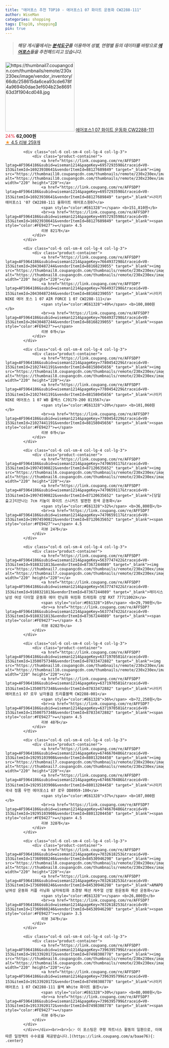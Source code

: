 ```yaml
---
title: "에어포스 추천 TOP10 - 에어포스1 07 화이트 운동화 CW2288-111"
author: WiseMan
categories: shopping
tags: [Top10, shopping]
pin: true
---
```


> ##### 해당 게시물에서는 [**분석도구**](https://itemscout.io/)를 이용하여 **성별**, **연령별** 등의 데이터를 바탕으로 [**에어포스**](https://link.coupang.com/a/baae76)들을 추천해드리고 있습니다.
<div class="container"><div class="row">
            <div class="col-6 col-sm-4 col-lg-4 col-lg-3">
                <div class="product-container">
                    <a href="https://link.coupang.com/re/AFFSDP?lptag=AF5964186&subid=wiseman1214&pageKey=6986118330&traceid=V0-153&itemId=16238168325&vendorItemId=87842204759" target="_blank"><img src="https://thumbnail7.coupangcdn.com/thumbnails/remote/230x230ex/image/vendor_inventory/66db/258615da6cea93cde678f4a9694b0dae3ef604b23e869163d3f1904cd048.jpg" alt="https://thumbnail7.coupangcdn.com/thumbnails/remote/230x230ex/image/vendor_inventory/66db/258615da6cea93cde678f4a9694b0dae3ef604b23e869163d3f1904cd048.jpg" width="220" height="220"></a>
                    <a href="https://link.coupang.com/re/AFFSDP?lptag=AF5964186&subid=wiseman1214&pageKey=6986118330&traceid=V0-153&itemId=16238168325&vendorItemId=87842204759" target="_blank">에어포스1 07 화이트 운동화 CW2288-111</a>
                    <span style="color:#E61328">24%</span> <b>62,000원</b>
                    <br><a href="https://link.coupang.com/re/AFFSDP?lptag=AF5964186&subid=wiseman1214&pageKey=6986118330&traceid=V0-153&itemId=16238168325&vendorItemId=87842204759" target="_blank"><span style="color:#FE9427">★</span> 4.5
                    리뷰 259개</a>
                </div>
            </div>
            
            <div class="col-6 col-sm-4 col-lg-4 col-lg-3">
                <div class="product-container">
                    <a href="https://link.coupang.com/re/AFFSDP?lptag=AF5964186&subid=wiseman1214&pageKey=6957293598&traceid=V0-153&itemId=16923938641&vendorItemId=88127689849" target="_blank"><img src="https://thumbnail10.coupangcdn.com/thumbnails/remote/230x230ex/image/vendor_inventory/4f7a/eebdc5600baef13fa90878ad509acfd85f9213e30fece483e4abb8dabd23.jpg" alt="https://thumbnail10.coupangcdn.com/thumbnails/remote/230x230ex/image/vendor_inventory/4f7a/eebdc5600baef13fa90878ad509acfd85f9213e30fece483e4abb8dabd23.jpg" width="220" height="220"></a>
                    <a href="https://link.coupang.com/re/AFFSDP?lptag=AF5964186&subid=wiseman1214&pageKey=6957293598&traceid=V0-153&itemId=16923938641&vendorItemId=88127689849" target="_blank">나이키 에어포스1 '07 CW2288-111 올화이트 에어포스원07</a>
                    <span style="color:#E61328"></span> <b>151,810원</b>
                    <br><a href="https://link.coupang.com/re/AFFSDP?lptag=AF5964186&subid=wiseman1214&pageKey=6957293598&traceid=V0-153&itemId=16923938641&vendorItemId=88127689849" target="_blank"><span style="color:#FE9427">★</span> 4.5
                    리뷰 821개</a>
                </div>
            </div>
            
            <div class="col-6 col-sm-4 col-lg-4 col-lg-3">
                <div class="product-container">
                    <a href="https://link.coupang.com/re/AFFSDP?lptag=AF5964186&subid=wiseman1214&pageKey=7664937298&traceid=V0-153&itemId=20430487244&vendorItemId=88168239055" target="_blank"><img src="https://thumbnail8.coupangcdn.com/thumbnails/remote/230x230ex/image/vendor_inventory/7faf/bc15d102e4b2463b96cb68b40d1685dde9b1ac5f596b63fcb8d3053ddd7c.jpg" alt="https://thumbnail8.coupangcdn.com/thumbnails/remote/230x230ex/image/vendor_inventory/7faf/bc15d102e4b2463b96cb68b40d1685dde9b1ac5f596b63fcb8d3053ddd7c.jpg" width="220" height="220"></a>
                    <a href="https://link.coupang.com/re/AFFSDP?lptag=AF5964186&subid=wiseman1214&pageKey=7664937298&traceid=V0-153&itemId=20430487244&vendorItemId=88168239055" target="_blank">나이키 NIKE 에어 포스 1 07 AIR FORCE 1 07 CW2288-111</a>
                    <span style="color:#E61328">49%</span> <b>100,800원</b>
                    <br><a href="https://link.coupang.com/re/AFFSDP?lptag=AF5964186&subid=wiseman1214&pageKey=7664937298&traceid=V0-153&itemId=20430487244&vendorItemId=88168239055" target="_blank"><span style="color:#FE9427">★</span> 
                    리뷰 0개</a>
                </div>
            </div>
            
            <div class="col-6 col-sm-4 col-lg-4 col-lg-3">
                <div class="product-container">
                    <a href="https://link.coupang.com/re/AFFSDP?lptag=AF5964186&subid=wiseman1214&pageKey=7780454229&traceid=V0-153&itemId=21027441191&vendorItemId=88158045656" target="_blank"><img src="https://thumbnail8.coupangcdn.com/thumbnails/remote/230x230ex/image/vendor_inventory/7e01/3b87d4fb1da489f2a07cb546ae3211956566b8841bfcd6625d4f295adfcc.png" alt="https://thumbnail8.coupangcdn.com/thumbnails/remote/230x230ex/image/vendor_inventory/7e01/3b87d4fb1da489f2a07cb546ae3211956566b8841bfcd6625d4f295adfcc.png" width="220" height="220"></a>
                    <a href="https://link.coupang.com/re/AFFSDP?lptag=AF5964186&subid=wiseman1214&pageKey=7780454229&traceid=V0-153&itemId=21027441191&vendorItemId=88158045656" target="_blank">나이키 NIKE 에어포스 1 07 WB 플랙스 CJ9179-200 813567</a>
                    <span style="color:#E61328">20%</span> <b>101,060원</b>
                    <br><a href="https://link.coupang.com/re/AFFSDP?lptag=AF5964186&subid=wiseman1214&pageKey=7780454229&traceid=V0-153&itemId=21027441191&vendorItemId=88158045656" target="_blank"><span style="color:#FE9427">★</span> 
                    리뷰 0개</a>
                </div>
            </div>
            
            <div class="col-6 col-sm-4 col-lg-4 col-lg-3">
                <div class="product-container">
                    <a href="https://link.coupang.com/re/AFFSDP?lptag=AF5964186&subid=wiseman1214&pageKey=7470659117&traceid=V0-153&itemId=19974590822&vendorItemId=87120635652" target="_blank"><img src="https://thumbnail6.coupangcdn.com/thumbnails/remote/230x230ex/image/vendor_inventory/a1ab/e0f9ea7360bedc9c144c1cd84f15ddfae92123de878ab0f46894af5cdbfc.JPG" alt="https://thumbnail6.coupangcdn.com/thumbnails/remote/230x230ex/image/vendor_inventory/a1ab/e0f9ea7360bedc9c144c1cd84f15ddfae92123de878ab0f46894af5cdbfc.JPG" width="220" height="220"></a>
                    <a href="https://link.coupang.com/re/AFFSDP?lptag=AF5964186&subid=wiseman1214&pageKey=7470659117&traceid=V0-153&itemId=19974590822&vendorItemId=87120635652" target="_blank">[당일출고]티안나는 7cm 키높이 화이트 스니커즈 발편한 흰색 운동화</a>
                    <span style="color:#E61328">32%</span> <b>36,800원</b>
                    <br><a href="https://link.coupang.com/re/AFFSDP?lptag=AF5964186&subid=wiseman1214&pageKey=7470659117&traceid=V0-153&itemId=19974590822&vendorItemId=87120635652" target="_blank"><span style="color:#FE9427">★</span> 4.5
                    리뷰 24개</a>
                </div>
            </div>
            
            <div class="col-6 col-sm-4 col-lg-4 col-lg-3">
                <div class="product-container">
                    <a href="https://link.coupang.com/re/AFFSDP?lptag=AF5964186&subid=wiseman1214&pageKey=5637747422&traceid=V0-153&itemId=9188321813&vendorItemId=87367244089" target="_blank"><img src="https://thumbnail7.coupangcdn.com/thumbnails/remote/230x230ex/image/vendor_inventory/a3ec/168aa113931283c7551574f9c5140cc21f857fc1ef16f1015a0c46b31533.jpg" alt="https://thumbnail7.coupangcdn.com/thumbnails/remote/230x230ex/image/vendor_inventory/a3ec/168aa113931283c7551574f9c5140cc21f857fc1ef16f1015a0c46b31533.jpg" width="220" height="220"></a>
                    <a href="https://link.coupang.com/re/AFFSDP?lptag=AF5964186&subid=wiseman1214&pageKey=5637747422&traceid=V0-153&itemId=9188321813&vendorItemId=87367244089" target="_blank">레이시스 남성 여성 다이얼 운동화 에어 런닝화 워킹화 트레킹화 신발 RXT 77711002X</a>
                    <span style="color:#E61328">16%</span> <b>29,790원</b>
                    <br><a href="https://link.coupang.com/re/AFFSDP?lptag=AF5964186&subid=wiseman1214&pageKey=5637747422&traceid=V0-153&itemId=9188321813&vendorItemId=87367244089" target="_blank"><span style="color:#FE9427">★</span> 4.5
                    리뷰 8282개</a>
                </div>
            </div>
            
            <div class="col-6 col-sm-4 col-lg-4 col-lg-3">
                <div class="product-container">
                    <a href="https://link.coupang.com/re/AFFSDP?lptag=AF5964186&subid=wiseman1214&pageKey=6371970581&traceid=V0-153&itemId=13500757348&vendorItemId=87833472882" target="_blank"><img src="https://thumbnail10.coupangcdn.com/thumbnails/remote/230x230ex/image/vendor_inventory/393b/6432f8c5a3fbe68db5ad0957ace432ca8abeda1371461f4255f4a9ab1d44.jpg" alt="https://thumbnail10.coupangcdn.com/thumbnails/remote/230x230ex/image/vendor_inventory/393b/6432f8c5a3fbe68db5ad0957ace432ca8abeda1371461f4255f4a9ab1d44.jpg" width="220" height="220"></a>
                    <a href="https://link.coupang.com/re/AFFSDP?lptag=AF5964186&subid=wiseman1214&pageKey=6371970581&traceid=V0-153&itemId=13500757348&vendorItemId=87833472882" target="_blank">나이키에어포스1 07 로우 남자올검 트리플블랙 CW2288-001</a>
                    <span style="color:#E61328">36%</span> <b>72,250원</b>
                    <br><a href="https://link.coupang.com/re/AFFSDP?lptag=AF5964186&subid=wiseman1214&pageKey=6371970581&traceid=V0-153&itemId=13500757348&vendorItemId=87833472882" target="_blank"><span style="color:#FE9427">★</span> 4.5
                    리뷰 48개</a>
                </div>
            </div>
            
            <div class="col-6 col-sm-4 col-lg-4 col-lg-3">
                <div class="product-container">
                    <a href="https://link.coupang.com/re/AFFSDP?lptag=AF5964186&subid=wiseman1214&pageKey=6746670486&traceid=V0-153&itemId=19295103908&vendorItemId=88013204458" target="_blank"><img src="https://thumbnail7.coupangcdn.com/thumbnails/remote/230x230ex/image/vendor_inventory/be4c/b4d9a49fbf978ca0c651fde0dbb23b0419c1d40c98c23e45eb17bd4a9531.jpg" alt="https://thumbnail7.coupangcdn.com/thumbnails/remote/230x230ex/image/vendor_inventory/be4c/b4d9a49fbf978ca0c651fde0dbb23b0419c1d40c98c23e45eb17bd4a9531.jpg" width="220" height="220"></a>
                    <a href="https://link.coupang.com/re/AFFSDP?lptag=AF5964186&subid=wiseman1214&pageKey=6746670486&traceid=V0-153&itemId=19295103908&vendorItemId=88013204458" target="_blank">나이키 국내 정품 우먼 에어포스1 07 로우 DD8959-100</a>
                    <span style="color:#E61328">37%</span> <b>107,000원</b>
                    <br><a href="https://link.coupang.com/re/AFFSDP?lptag=AF5964186&subid=wiseman1214&pageKey=6746670486&traceid=V0-153&itemId=19295103908&vendorItemId=88013204458" target="_blank"><span style="color:#FE9427">★</span> 4.5
                    리뷰 328개</a>
                </div>
            </div>
            
            <div class="col-6 col-sm-4 col-lg-4 col-lg-3">
                <div class="product-container">
                    <a href="https://link.coupang.com/re/AFFSDP?lptag=AF5964186&subid=wiseman1214&pageKey=7032618253&traceid=V0-153&itemId=17360988246&vendorItemId=84530946298" target="_blank"><img src="https://thumbnail8.coupangcdn.com/thumbnails/remote/230x230ex/image/vendor_inventory/9cb1/54b6d21d7730e3bbba1bbacbb3344a05dfd3c3fb4684c2e6ec855e4721d5.jpg" alt="https://thumbnail8.coupangcdn.com/thumbnails/remote/230x230ex/image/vendor_inventory/9cb1/54b6d21d7730e3bbba1bbacbb3344a05dfd3c3fb4684c2e6ec855e4721d5.jpg" width="220" height="220"></a>
                    <a href="https://link.coupang.com/re/AFFSDP?lptag=AF5964186&subid=wiseman1214&pageKey=7032618253&traceid=V0-153&itemId=17360988246&vendorItemId=84530946298" target="_blank">AMAPO남여성 운동화 커플 러닝화 남자워킹화 초경량 패션 캐주얼 신발 흰운동화 패션 운동화</a>
                    <span style="color:#E61328"></span> <b>26,800원</b>
                    <br><a href="https://link.coupang.com/re/AFFSDP?lptag=AF5964186&subid=wiseman1214&pageKey=7032618253&traceid=V0-153&itemId=17360988246&vendorItemId=84530946298" target="_blank"><span style="color:#FE9427">★</span> 3.5
                    리뷰 34개</a>
                </div>
            </div>
            
            <div class="col-6 col-sm-4 col-lg-4 col-lg-3">
                <div class="product-container">
                    <a href="https://link.coupang.com/re/AFFSDP?lptag=AF5964186&subid=wiseman1214&pageKey=7396395799&traceid=V0-153&itemId=19133920172&vendorItemId=87498308778" target="_blank"><img src="https://thumbnail6.coupangcdn.com/thumbnails/remote/230x230ex/image/vendor_inventory/f257/2eaea97f8337c7bae512fac31dc8a2f6f05849b764c18d753c06e78b88f5.jpg" alt="https://thumbnail6.coupangcdn.com/thumbnails/remote/230x230ex/image/vendor_inventory/f257/2eaea97f8337c7bae512fac31dc8a2f6f05849b764c18d753c06e78b88f5.jpg" width="220" height="220"></a>
                    <a href="https://link.coupang.com/re/AFFSDP?lptag=AF5964186&subid=wiseman1214&pageKey=7396395799&traceid=V0-153&itemId=19133920172&vendorItemId=87498308778" target="_blank">나이키 에어포스 1 07 CW2288-111 올백 White 화이트 올흰</a>
                    <span style="color:#E61328">30%</span> <b>80,000원</b>
                    <br><a href="https://link.coupang.com/re/AFFSDP?lptag=AF5964186&subid=wiseman1214&pageKey=7396395799&traceid=V0-153&itemId=19133920172&vendorItemId=87498308778" target="_blank"><span style="color:#FE9427">★</span> 
                    리뷰 0개</a>
                </div>
            </div>
            </div></div><br><br>[👉 이 포스팅은 쿠팡 파트너스 활동의 일환으로, 이에 따른 일정액의 수수료를 제공받습니다.](https://link.coupang.com/a/baae76){: .center}